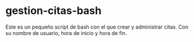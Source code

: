 # gestion-citas-bash
Este es un pequeño script de bash con el que crear y administrar citas. Con su nombre de usuario, hora de inicio y hora de fin.

